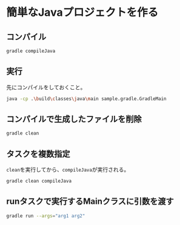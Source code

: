 # 簡単なJavaプロジェクトを作る

## コンパイル

```bash
gradle compileJava
```

## 実行

先にコンパイルをしておくこと。

```bash
java -cp .\build\classes\java\main sample.gradle.GradleMain
```

## コンパイルで生成したファイルを削除

```bash
gradle clean
```

## タスクを複数指定

`clean`を実行してから、`compileJava`が実行される。

```bash
gradle clean compileJava
```

## runタスクで実行するMainクラスに引数を渡す

```bash
gradle run --args="arg1 arg2"
```
